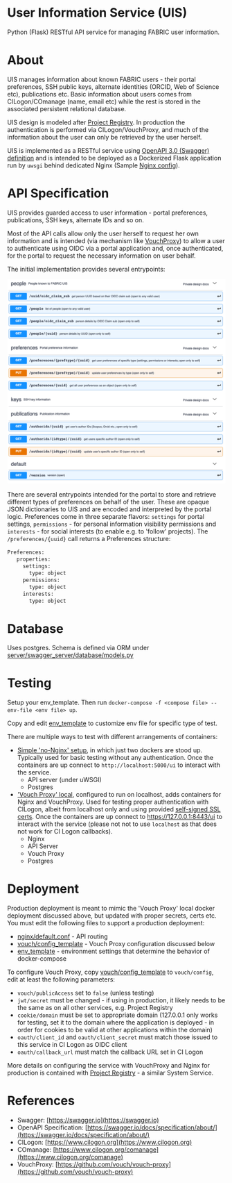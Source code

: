 # User Information Service (UIS)

Python (Flask) RESTful API service for managing FABRIC user information.

# About

UIS manages information about known FABRIC users - their portal preferences, SSH public keys, alternate
identities (ORCID, Web of Science etc), publications etc. Basic information about users comes from 
CILogon/COmanage (name, email etc) while the rest is stored in the associated persistent relational database.

UIS design is modeled after [Project Registry](https://github.com/fabric-testbed/project-registry/blob/master/README.md).
In production the authentication is performed via CILogon/VouchProxy, and much of the information about the user can 
only be retrieved by the user herself. 

UIS is  implemented as a RESTful service using 
[OpenAPI 3.0 (Swagger) definition](https://app.swaggerhub.com/apis/fabric-testbed/user-information-service) and is 
intended to be deployed as a Dockerized Flask application run by `uwsgi` behind dedicated Nginx 
(Sample [Nginx config](nginx)).

# API Specification
 
UIS provides guarded access to user information - portal preferences, publications, SSH keys, alternate IDs and so on.

Most of the API calls allow only the user herself to request her own information and is intended (via
mechanism like [VouchProxy](https://github.com/vouch/vouch-proxy)) to allow a user to authenticate using OIDC via 
a portal application and, once authenticated, for the portal to request the necessary information on 
user behalf.

The initial implementation provides several entrypoints:

![UIService API](imgs/api-screenshot.png)

There are several entrypoints intended for the portal to store and retrieve different types of preferences on
behalf of the user. These are opaque JSON dictionaries to UIS and are encoded and interpreted 
by the portal logic. Preferences come in three separate flavors: `settings` for portal settings,
`permissions` - for personal information visibility permissions and `interests` - for social interests 
(to enable e.g. to 'follow' projects).
The `/preferences/{uuid}` call returns a Preferences structure:
```
Preferences:
   properties:
     settings:
       type: object
     permissions:
       type: object
     interests:
       type: object
```

# Database

Uses postgres. Schema is defined via ORM under
[server/swagger_server/database/models.py](server/swagger_server/database/models.py)

# Testing

Setup your env_template. Then run `docker-compose -f <compose file> --env-file <env file> up`.

Copy and edit [env_template](env_template) to customize env file for specific type of test.  

There are multiple ways to test with different arrangements of containers:
- [Simple 'no-Nginx' setup](docker-compose-nonginx.yml), in which just two dockers are stood up. Typically used for 
basic testing without any authentication. Once the containers are up connect to `http://localhost:5000/ui` to 
interact with the service.
    - API server (under uWSGI)
    - Postgres
- ['Vouch Proxy' local](docker-compose.yml), configured to run on localhost, adds containers for Nginx and VouchProxy. Used for
testing proper authentication with CILogon, albeit from localhost only and using provided [self-signed SSL certs](ssl/). 
Once the containers are up connect to https://127.0.0.1:8443/ui to interact with the service (please not not to use 
`localhost` as that does not work for CI Logon callbacks). 
    - Nginx
    - API Server
    - Vouch Proxy
    - Postgres 

# Deployment

Production deployment is meant to mimic the 'Vouch Proxy' local docker deployment discussed above, but updated with
proper secrets, certs etc. You must edit the following files to support a production deployment:
- [nginx/default.conf](vouch/default.conf) - API routing
- [vouch/config_template](vouch/config_template) - Vouch Proxy configuration discussed below
- [env_template](env_template) - environment settings that determine the behavior of docker-compose

To configure Vouch Proxy, copy [vouch/config_template](vouch/config_template) to `vouch/config`, edit at least the 
following parameters:
- `vouch/publicAccess` set to `false` (unless testing)
- `jwt/secret` must be changed - if using in production, it likely needs to be the same as on all other services,
e.g. Project Registry
- `cookie/domain` must be set to appropriate domain (127.0.0.1 only works for testing, set it to the domain where the
  application is deployed - in order for cookies to be valid at other applications within the domain)
- `oauth/client_id` and `oauth/client_secret` must match those issued to this service in CI Logon as OIDC client
- `oauth/callback_url` must match the callback URL set in CI Logon

More details on configuring the service with VouchProxy and Nginx for production is contained with 
[Project Registry](https://github.com/fabric-testbed/project-registry) - a similar System Service.

# References

- Swagger: [https://swagger.io](https://swagger.io)
- OpenAPI Specification: [https://swagger.io/docs/specification/about/](https://swagger.io/docs/specification/about/)
- CILogon: [https://www.cilogon.org](https://www.cilogon.org)
- COmanage: [https://www.cilogon.org/comanage](https://www.cilogon.org/comanage)
- VouchProxy: [https://github.com/vouch/vouch-proxy](https://github.com/vouch/vouch-proxy)
